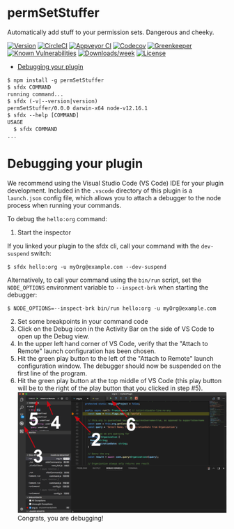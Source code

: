 permSetStuffer
====================

Automatically add stuff to your permission sets. Dangerous and cheeky.  

[![Version](https://img.shields.io/npm/v/permSetStuffer.svg)](https://npmjs.org/package/permSetStuffer)
[![CircleCI](https://circleci.com/gh/dansadsf/permSetStuffer/tree/master.svg?style=shield)](https://circleci.com/gh/dansadsf/permSetStuffer/tree/master)
[![Appveyor CI](https://ci.appveyor.com/api/projects/status/github/dansadsf/permSetStuffer?branch=master&svg=true)](https://ci.appveyor.com/project/heroku/permSetStuffer/branch/master)
[![Codecov](https://codecov.io/gh/dansadsf/permSetStuffer/branch/master/graph/badge.svg)](https://codecov.io/gh/dansadsf/permSetStuffer)
[![Greenkeeper](https://badges.greenkeeper.io/dansadsf/permSetStuffer.svg)](https://greenkeeper.io/)
[![Known Vulnerabilities](https://snyk.io/test/github/dansadsf/permSetStuffer/badge.svg)](https://snyk.io/test/github/dansadsf/permSetStuffer)
[![Downloads/week](https://img.shields.io/npm/dw/permSetStuffer.svg)](https://npmjs.org/package/permSetStuffer)
[![License](https://img.shields.io/npm/l/permSetStuffer.svg)](https://github.com/dansadsf/permSetStuffer/blob/master/package.json)

<!-- toc -->
* [Debugging your plugin](#debugging-your-plugin)
<!-- tocstop -->
<!-- install -->
<!-- usage -->
```sh-session
$ npm install -g permSetStuffer
$ sfdx COMMAND
running command...
$ sfdx (-v|--version|version)
permSetStuffer/0.0.0 darwin-x64 node-v12.16.1
$ sfdx --help [COMMAND]
USAGE
  $ sfdx COMMAND
...
```
<!-- usagestop -->
<!-- commands -->

<!-- commandsstop -->
<!-- debugging-your-plugin -->
# Debugging your plugin
We recommend using the Visual Studio Code (VS Code) IDE for your plugin development. Included in the `.vscode` directory of this plugin is a `launch.json` config file, which allows you to attach a debugger to the node process when running your commands.

To debug the `hello:org` command: 
1. Start the inspector
  
If you linked your plugin to the sfdx cli, call your command with the `dev-suspend` switch: 
```sh-session
$ sfdx hello:org -u myOrg@example.com --dev-suspend
```
  
Alternatively, to call your command using the `bin/run` script, set the `NODE_OPTIONS` environment variable to `--inspect-brk` when starting the debugger:
```sh-session
$ NODE_OPTIONS=--inspect-brk bin/run hello:org -u myOrg@example.com
```

2. Set some breakpoints in your command code
3. Click on the Debug icon in the Activity Bar on the side of VS Code to open up the Debug view.
4. In the upper left hand corner of VS Code, verify that the "Attach to Remote" launch configuration has been chosen.
5. Hit the green play button to the left of the "Attach to Remote" launch configuration window. The debugger should now be suspended on the first line of the program. 
6. Hit the green play button at the top middle of VS Code (this play button will be to the right of the play button that you clicked in step #5).
<br><img src=".images/vscodeScreenshot.png" width="480" height="278"><br>
Congrats, you are debugging!
